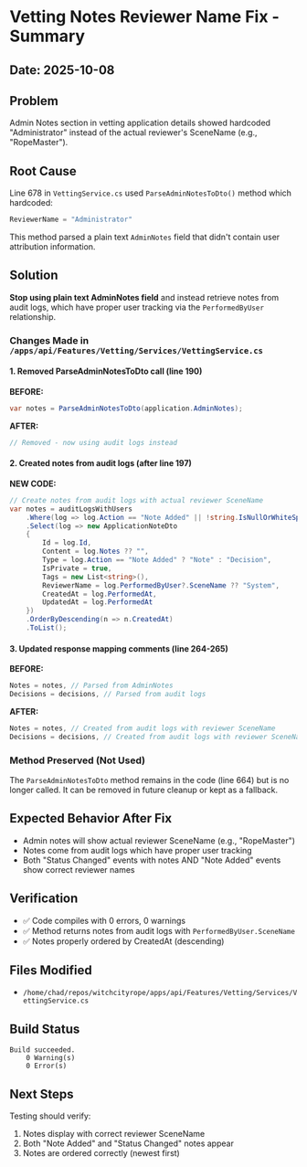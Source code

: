 # Vetting Notes Reviewer Name Fix - Summary

## Date: 2025-10-08

## Problem
Admin Notes section in vetting application details showed hardcoded "Administrator" instead of the actual reviewer's SceneName (e.g., "RopeMaster").

## Root Cause
Line 678 in `VettingService.cs` used `ParseAdminNotesToDto()` method which hardcoded:
```csharp
ReviewerName = "Administrator"
```

This method parsed a plain text `AdminNotes` field that didn't contain user attribution information.

## Solution
**Stop using plain text AdminNotes field** and instead retrieve notes from audit logs, which have proper user tracking via the `PerformedByUser` relationship.

### Changes Made in `/apps/api/Features/Vetting/Services/VettingService.cs`

#### 1. Removed ParseAdminNotesToDto call (line 190)
**BEFORE:**
```csharp
var notes = ParseAdminNotesToDto(application.AdminNotes);
```

**AFTER:**
```csharp
// Removed - now using audit logs instead
```

#### 2. Created notes from audit logs (after line 197)
**NEW CODE:**
```csharp
// Create notes from audit logs with actual reviewer SceneName
var notes = auditLogsWithUsers
    .Where(log => log.Action == "Note Added" || !string.IsNullOrWhiteSpace(log.Notes))
    .Select(log => new ApplicationNoteDto
    {
        Id = log.Id,
        Content = log.Notes ?? "",
        Type = log.Action == "Note Added" ? "Note" : "Decision",
        IsPrivate = true,
        Tags = new List<string>(),
        ReviewerName = log.PerformedByUser?.SceneName ?? "System",
        CreatedAt = log.PerformedAt,
        UpdatedAt = log.PerformedAt
    })
    .OrderByDescending(n => n.CreatedAt)
    .ToList();
```

#### 3. Updated response mapping comments (line 264-265)
**BEFORE:**
```csharp
Notes = notes, // Parsed from AdminNotes
Decisions = decisions, // Parsed from audit logs
```

**AFTER:**
```csharp
Notes = notes, // Created from audit logs with reviewer SceneName
Decisions = decisions, // Created from audit logs with reviewer SceneName
```

### Method Preserved (Not Used)
The `ParseAdminNotesToDto` method remains in the code (line 664) but is no longer called. It can be removed in future cleanup or kept as a fallback.

## Expected Behavior After Fix
- Admin notes will show actual reviewer SceneName (e.g., "RopeMaster")
- Notes come from audit logs which have proper user tracking
- Both "Status Changed" events with notes AND "Note Added" events show correct reviewer names

## Verification
- ✅ Code compiles with 0 errors, 0 warnings
- ✅ Method returns notes from audit logs with `PerformedByUser.SceneName`
- ✅ Notes properly ordered by CreatedAt (descending)

## Files Modified
- `/home/chad/repos/witchcityrope/apps/api/Features/Vetting/Services/VettingService.cs`

## Build Status
```
Build succeeded.
    0 Warning(s)
    0 Error(s)
```

## Next Steps
Testing should verify:
1. Notes display with correct reviewer SceneName
2. Both "Note Added" and "Status Changed" notes appear
3. Notes are ordered correctly (newest first)

